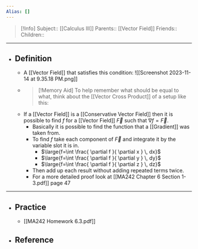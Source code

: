 ```yaml
---
Alias: []
---
```

> [!Info]
> Subject:: [[Calculus III]]
> Parents:: [[Vector Field]]
> Friends:: 
> Children:: 
---
- ## Definition
	- A [[Vector Field]] that satisfies this condition:
	  ![[Screenshot 2023-11-14 at 9.35.18 PM.png]]
	- > [!Memory Aid]
	  > To help remember what should be equal to what, think about the [[Vector Cross Product]] of a setup like this:
	  > 
	- If a [[Vector Field]] is a [[Conservative Vector Field]] then it is possible to find $f$ for a [[Vector Field]] $\vec{F}$ such that $\nabla f=\vec{F}$.
		- Basically it is possible to find the function that a [[Gradient]] was taken from.
		- To find $f$ take each component of $\vec{F}$ and integrate it by the variable slot it is in.
			- $\large{f=\int \frac{ \partial f }{ \partial x } \, dx}$
			- $\large{f=\int \frac{ \partial f }{ \partial y } \, dy}$
			- $\large{f=\int \frac{ \partial f }{ \partial z } \, dz}$
		- Then add up each result without adding repeated terms twice.
		- For a more detailed proof look at [[MA242 Chapter 6 Section 1-3.pdf]] page 47
--- 
- ## Practice
	- [[MA242 Homework 6.3.pdf]]
- ## Reference